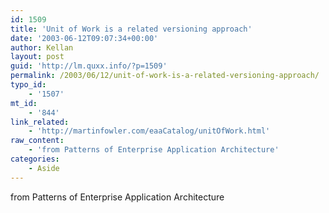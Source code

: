 ```yaml
---
id: 1509
title: 'Unit of Work is a related versioning approach'
date: '2003-06-12T09:07:34+00:00'
author: Kellan
layout: post
guid: 'http://lm.quxx.info/?p=1509'
permalink: /2003/06/12/unit-of-work-is-a-related-versioning-approach/
typo_id:
    - '1507'
mt_id:
    - '844'
link_related:
    - 'http://martinfowler.com/eaaCatalog/unitOfWork.html'
raw_content:
    - 'from Patterns of Enterprise Application Architecture'
categories:
    - Aside
---
```


from Patterns of Enterprise Application Architecture